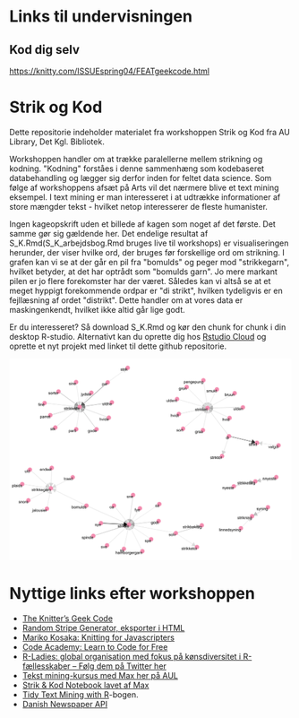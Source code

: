 # Links til undervisningen
## Kod dig selv
https://knitty.com/ISSUEspring04/FEATgeekcode.html

##


# Strik og Kod

Dette repositorie indeholder materialet fra workshoppen Strik og Kod fra AU Library, Det Kgl. Bibliotek.  

Workshoppen handler om at trække paralellerne mellem strikning og kodning. "Kodning" forståes i denne sammenhæng som kodebaseret databehandling og lægger sig derfor inden for feltet data science. Som følge af workshoppens afsæt på Arts vil det nærmere blive et text mining eksempel. I text mining er man interesseret i at udtrække informationer af store mængder tekst - hvilket netop interesserer de fleste humanister.

Ingen kageopskrift uden et billede af kagen som noget af det første. Det samme gør sig gældende her. Det endelige resultat af S_K.Rmd(S_K_arbejdsbog.Rmd bruges live til workshops) er visualiseringen herunder, der viser hvilke ord, der bruges før forskellige ord om strikning. I grafen kan vi se at der går en pil fra "bomulds" og peger mod "strikkegarn", hvilket betyder, at det har optrådt som "bomulds garn". Jo mere markant pilen er jo flere forekomster har der været. Således kan vi altså se at et meget hyppigt forekommende ordpar er "di strikt", hvilken tydeligvis er en fejllæsning af ordet "distrikt". Dette handler om at vores data er maskingenkendt, hvilket ikke altid går lige godt.  

Er du interesseret? Så download S_K.Rmd og kør den chunk for chunk i din desktop R-studio. Alternativt kan du oprette dig hos [Rstudio Cloud](https://rstudio.cloud) og oprette et nyt projekt med linket til dette github repositorie.  

![](strikke_bigrams.png)

# Nyttige links efter workshoppen
* [The Knitter’s Geek Code](https://knitty.com/ISSUEspring04/FEATgeekcode.html)
* [Random Stripe Generator, eksporter i HTML](http://www.biscuitsandjam.com/stripe_maker.php)
* [Mariko Kosaka: Knitting for Javascripters](https://www.youtube.com/watch?v=X1Cc1vrvjdY&t=3s)
* [Code Academy: Learn to Code for Free](https://www.codecademy.com/)
* [R-Ladies: global organisation med fokus på kønsdiversitet i R-fællesskaber – Følg dem på Twitter her ](https://twitter.com/rladiesaarhus)
* [Tekst mining-kursus med Max her på AUL](https://library.au.dk/arrangementer)
* [Strik & Kod Notebook lavet af Max](http://hax.odsbjerg.dk/SK_handson_notesbog.html)
* [Tidy Text Mining with R](https://www.tidytextmining.com)-bogen.
* [Danish Newspaper API](http://labs.statsbiblioteket.dk/labsapi/api//api-docs?url=/labsapi/api/openapi.yaml)

